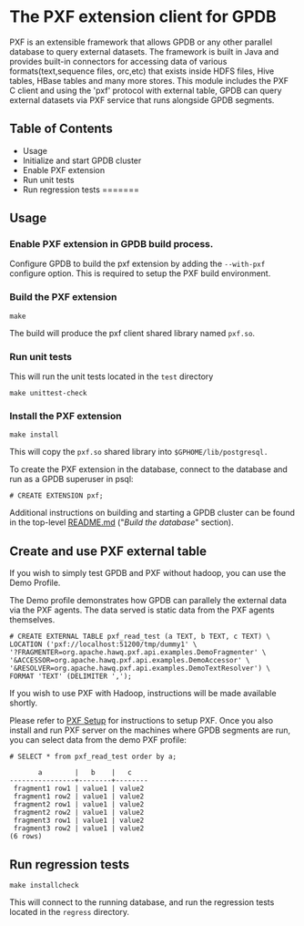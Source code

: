 # The PXF extension client for GPDB

PXF is an extensible framework that allows GPDB or any other parallel database to query external datasets. The framework is built in Java and provides built-in connectors for accessing data of various formats(text,sequence files, orc,etc) that exists inside HDFS files, Hive tables, HBase tables and many more stores.
This module includes the PXF C client and using the 'pxf' protocol with external table, GPDB can query external datasets via PXF service that runs alongside GPDB segments.

## Table of Contents

* Usage
* Initialize and start GPDB cluster
* Enable PXF extension
* Run unit tests
* Run regression tests
=======

## Usage

### Enable PXF extension in GPDB build process.

Configure GPDB to build the pxf extension by adding the `--with-pxf`
configure option. This is required to setup the PXF build environment.

### Build the PXF extension

```
make
```

The build will produce the pxf client shared library named `pxf.so`.

### Run unit tests

This will run the unit tests located in the `test` directory

```
make unittest-check
```
 
### Install the PXF extension
```
make install
```
 
This will copy the `pxf.so` shared library into `$GPHOME/lib/postgresql.`


To create the PXF extension in the database, connect to the database and run as a GPDB superuser in psql:
```
# CREATE EXTENSION pxf;
```

Additional instructions on building and starting a GPDB cluster can be
found in the top-level [README.md](../../../README.md) ("_Build the
database_" section).

## Create and use PXF external table
If you wish to simply test GPDB and PXF without hadoop, you can use the Demo Profile.

The Demo profile demonstrates how GPDB can parallely the external data via the PXF agents. The data served is 
static data from the PXF agents themselves.
```
# CREATE EXTERNAL TABLE pxf_read_test (a TEXT, b TEXT, c TEXT) \
LOCATION ('pxf://localhost:51200/tmp/dummy1' \
'?FRAGMENTER=org.apache.hawq.pxf.api.examples.DemoFragmenter' \
'&ACCESSOR=org.apache.hawq.pxf.api.examples.DemoAccessor' \
'&RESOLVER=org.apache.hawq.pxf.api.examples.DemoTextResolver') \
FORMAT 'TEXT' (DELIMITER ',');
```

If you wish to use PXF with Hadoop, instructions will be made available shortly.




Please refer to [PXF Setup](https://cwiki.apache.org/confluence/display/HAWQ/PXF+Build+and+Install) for instructions to setup PXF.
Once you also install and run PXF server on the machines where GPDB segments are run, you can select data from the demo PXF profile:
```
# SELECT * from pxf_read_test order by a;

       a        |   b    |   c
----------------+--------+--------
 fragment1 row1 | value1 | value2
 fragment1 row2 | value1 | value2
 fragment2 row1 | value1 | value2
 fragment2 row2 | value1 | value2
 fragment3 row1 | value1 | value2
 fragment3 row2 | value1 | value2
(6 rows)
```


## Run regression tests

```
make installcheck
```

This will connect to the running database, and run the regression
tests located in the `regress` directory.
